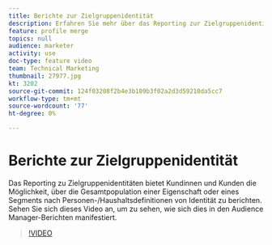 ```yaml
---
title: Berichte zur Zielgruppenidentität
description: Erfahren Sie mehr über das Reporting zur Zielgruppenidentität. Mit dieser Art von Berichten im Audience Manager können Sie die Gesamtpopulation einer Eigenschaft oder eines Segments nach Personen- oder Haushaltsdefinitionen für die Identität melden.
feature: profile merge
topics: null
audience: marketer
activity: use
doc-type: feature video
team: Technical Marketing
thumbnail: 27977.jpg
kt: 3202
source-git-commit: 124f03208f2b4e3b109b3f02a2d3d59210da5cc7
workflow-type: tm+mt
source-wordcount: '77'
ht-degree: 0%

---
```



# Berichte zur Zielgruppenidentität

Das Reporting zu Zielgruppenidentitäten bietet Kundinnen und Kunden die Möglichkeit, über die Gesamtpopulation einer Eigenschaft oder eines Segments nach Personen-/Haushaltsdefinitionen von Identität zu berichten. Sehen Sie sich dieses Video an, um zu sehen, wie sich dies in den Audience Manager-Berichten manifestiert.

>[!VIDEO](https://video.tv.adobe.com/v/27977/?quality=12)
